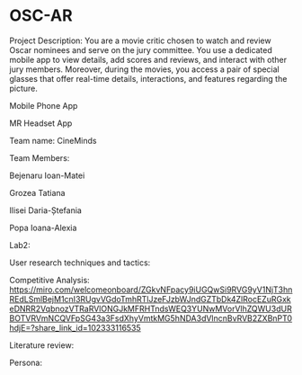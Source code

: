 # OSC-AR
Project Description: You are a movie critic chosen to watch and review Oscar nominees and serve on the jury committee. You use a dedicated mobile app to view details, add scores and reviews, and interact with other jury members. Moreover, during the movies, you access a pair of special glasses that offer real-time details, interactions, and features regarding the picture.

Mobile Phone App

MR Headset App

Team name: CineMinds

Team Members:

Bejenaru Ioan-Matei

Grozea Tatiana

Ilisei Daria-Ștefania

Popa Ioana-Alexia

Lab2:

User research techniques and tactics:

Competitive Analysis: https://miro.com/welcomeonboard/ZGkvNFpacy9iUGQwSi9RVG9yV1NjT3hnREdLSmlBejM1cnI3RUgvVGdoTmhRTlJzeFJzbWJndGZTbDk4ZlRocEZuRGxkeDNRR2VqbnozVTRaRVlONGJkMFRHTndsWEQ3YUNwMVorVlhZQWU3dURBOTVRVmNCQVFpSG43a3FsdXhyVmtkMG5hNDA3dVlncnBvRVB2ZXBnPT0hdjE=?share_link_id=102333116535

Literature review: 

Persona: 
